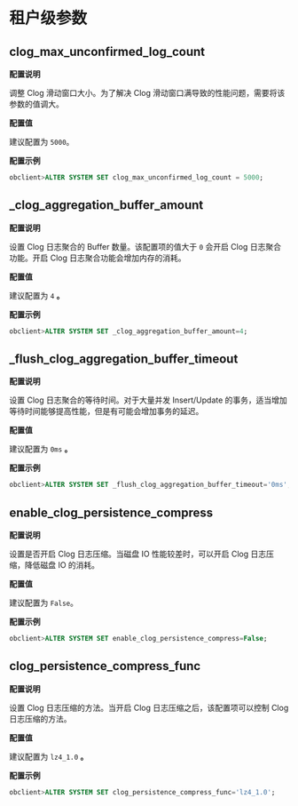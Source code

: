 租户级参数
==========================

clog_max_unconfirmed_log_count
---------------------------------------------------

**配置说明**

调整 Clog 滑动窗口大小。为了解决 Clog 滑动窗口满导致的性能问题，需要将该参数的值调大。

**配置值**

建议配置为 `5000`。

**配置示例**

```sql
obclient>ALTER SYSTEM SET clog_max_unconfirmed_log_count = 5000;  
```

_clog_aggregation_buffer_amount
----------------------------------------------------

**配置说明**

设置 Clog 日志聚合的 Buffer 数量。该配置项的值大于 `0` 会开启 Clog 日志聚合功能。开启 Clog 日志聚合功能会增加内存的消耗。

**配置值**

建议配置为 `4` **。**

**配置示例**

```sql
obclient>ALTER SYSTEM SET _clog_aggregation_buffer_amount=4;
```

_flush_clog_aggregation_buffer_timeout
-----------------------------------------------------------

**配置说明**

设置 Clog 日志聚合的等待时间。对于大量并发 Insert/Update 的事务，适当增加等待时间能够提高性能，但是有可能会增加事务的延迟。

**配置值**

建议配置为 `0ms` **。**

**配置示例**

```sql
obclient>ALTER SYSTEM SET _flush_clog_aggregation_buffer_timeout='0ms';
```

enable_clog_persistence_compress
-----------------------------------------------------

**配置说明**

设置是否开启 Clog 日志压缩。当磁盘 IO 性能较差时，可以开启 Clog 日志压缩，降低磁盘 IO 的消耗。

**配置值**

建议配置为 `False`。

**配置示例**

```sql
obclient>ALTER SYSTEM SET enable_clog_persistence_compress=False;
```

clog_persistence_compress_func
---------------------------------------------------

**配置说明**

设置 Clog 日志压缩的方法。当开启 Clog 日志压缩之后，该配置项可以控制 Clog 日志压缩的方法。

**配置值**

建议配置为 `lz4_1.0` **。**

**配置示例**

```sql
obclient>ALTER SYSTEM SET clog_persistence_compress_func='lz4_1.0';
```
